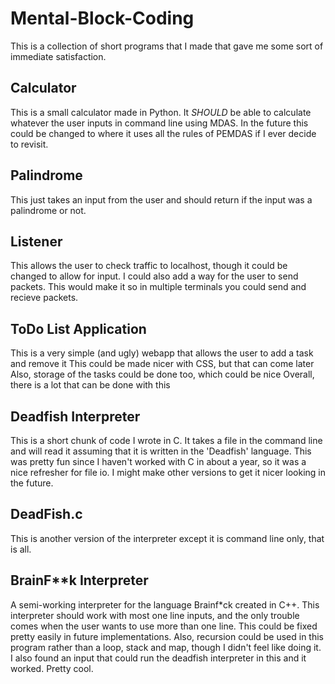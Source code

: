 # Mental-Block-Coding
This is a collection of short programs that I made that gave me some sort of immediate satisfaction.

## Calculator
This is a small calculator made in Python. It *SHOULD* be able to calculate whatever the user inputs in command line using MDAS.
In the future this could be changed to where it uses all the rules of PEMDAS if I ever decide to revisit.

## Palindrome
This just takes an input from the user and should return if the input was a palindrome or not.

## Listener
This allows the user to check traffic to localhost, though it could be changed to allow for input.
I could also add a way for the user to send packets.
This would make it so in multiple terminals you could send and recieve packets.

## ToDo List Application
This is a very simple (and ugly) webapp that allows the user to add a task and remove it
This could be made nicer with CSS, but that can come later
Also, storage of the tasks could be done too, which could be nice
Overall, there is a lot that can be done with this

## Deadfish Interpreter
This is a short chunk of code I wrote in C.
It takes a file in the command line and will read it assuming that it is written in the 'Deadfish' language.
This was pretty fun since I haven't worked with C in about a year, so it was a nice refresher for file io.
I might make other versions to get it nicer looking in the future.

## DeadFish.c
This is another version of the interpreter except it is command line only, that is all.

## BrainF**k Interpreter
A semi-working interpreter for the language Brainf*ck created in C++.
This interpreter should work with most one line inputs, and the only trouble comes when the user wants to use more than one line.
This could be fixed pretty easily in future implementations.
Also, recursion could be used in this program rather than a loop, stack and map, though I didn't feel like doing it.
I also found an input that could run the deadfish interpreter in this and it worked. Pretty cool.
